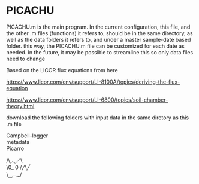 # PICACHU
PICACHU.m is the main program.  In the current configuration, this file, and the other .m files (functions) it refers to, should be in the same directory, as well as the data folders it refers to, and under a master sample-date based folder.  this way, the PICACHU.m file can be customized for each date as needed.  in the future, it may be possible to streamline this so only data files need to change

Based on the LICOR flux equations from here

https://www.licor.com/env/support/LI-8100A/topics/deriving-the-flux-equation

https://www.licor.com/env/support/LI-6800/topics/soil-chamber-theory.html


download the following folders with input data in the same diretory as this .m file

Campbell-logger  
metadata  
Picarro  

 /\︿╱\  
 \0_ 0 /╱\╱  
 \▁︹_/  
